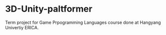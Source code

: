 # 3D-Unity-paltformer
Term project for Game Prpogramming Languages course done at Hangyang Univertiy ERICA.
